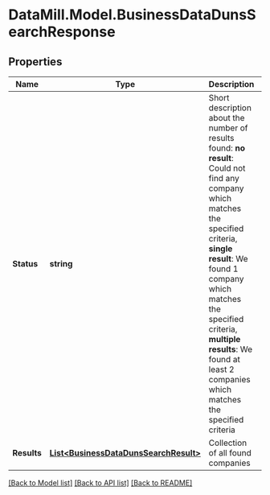 # DataMill.Model.BusinessDataDunsSearchResponse
## Properties

Name | Type | Description | Notes
------------ | ------------- | ------------- | -------------
**Status** | **string** | Short description about the number of results found: **no result**: Could not find any company which matches the specified criteria, **single result**: We found 1 company which matches the specified criteria, **multiple results**: We found at least 2 companies which matches the specified criteria  | 
**Results** | [**List&lt;BusinessDataDunsSearchResult&gt;**](BusinessDataDunsSearchResult.md) | Collection of all found companies | 

[[Back to Model list]](../README.md#documentation-for-models) [[Back to API list]](../README.md#documentation-for-api-endpoints) [[Back to README]](../README.md)

